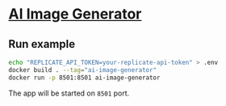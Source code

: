# [AI Image Generator](https://onepantsu-ai-image-generator.streamlit.app)

## Run example
```bash
echo "REPLICATE_API_TOKEN=your-replicate-api-token" > .env
docker build . --tag="ai-image-generator"
docker run -p 8501:8501 ai-image-generator
```
The app will be started on `8501` port.
